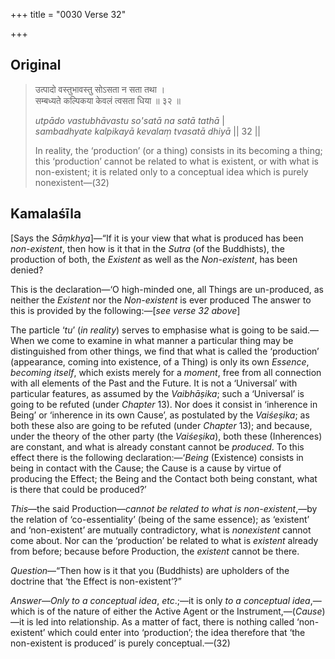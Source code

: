 +++
title = "0030 Verse 32"

+++
## Original 
>
> उत्पादो वस्तुभावस्तु सोऽसता न सता तथा ।  
> सम्बध्यते कल्पिकया केवलं त्वसता धिया ॥ ३२ ॥ 
>
> *utpādo vastubhāvastu so'satā na satā tathā* \|  
> *sambadhyate kalpikayā kevalaṃ tvasatā dhiyā* \|\| 32 \|\| 
>
> In reality, the ‘production’ (or a thing) consists in its becoming a thing; this ‘production’ cannot be related to what is existent, or with what is non-existent; it is related only to a conceptual idea which is purely nonexistent—(32)



## Kamalaśīla

[Says the *Sāṃkhya*]—“If it is your view that what is produced has been *non-existent*, then how is it that in the *Sutra* (of the Buddhists), the production of both, the *Existent* as well as the *Non-existent*, has been denied?

This is the declaration—‘O high-minded one, all Things are un-produced, as neither the *Existent* nor the *Non-existent* is ever produced The answer to this is provided by the following:—[*see verse 32 above*]

The particle ‘*tu*’ (*in reality*) serves to emphasise what is going to be said.—When we come to examine in what manner a particular thing may be distinguished from other things, we find that what is called the ‘production’ (appearance, coming into existence, of a Thing) is only its own *Essence*, *becoming itself*, which exists merely for a *moment*, free from all connection with all elements of the Past and the Future. It is not a ‘Universal’ with particular features, as assumed by the *Vaibhāṣika*; such a ‘Universal’ is going to be refuted (under *Chapter* 13). Nor does it consist in ‘inherence in Being’ or ‘inherence in its own Cause’, as postulated by the *Vaiśeṣika*; as both these also are going to be refuted (under *Chapter* 13); and because, under the theory of the other party (the *Vaiśeṣika*), both these (Inherences) are constant, and what is already constant cannot be *produced*. To this effect there is the following declaration:—‘*Being* (Existence) consists in being in contact with the Cause; the Cause is a cause by virtue of producing the Effect; the Being and the Contact both being constant, what is there that could be produced?’

*This*—the said Production—*cannot be related to what is non-existent*,—by the relation of ‘co-essentiality’ (being of the same essence); as ‘existent’ and ‘non-existent’ are mutually contradictory, what is *nonexistent* cannot come about. Nor can the ‘production’ be related to what is *existent* already from before; because before Production, the *existent* cannot be there.

*Question*—“Then how is it that you (Buddhists) are upholders of the doctrine that ‘the Effect is non-existent’?”

*Answer*—*Only to a conceptual idea*, *etc*.;—it is only *to a conceptual idea*,—which is of the nature of either the Active Agent or the Instrument,—(*Cause*)—it is led into relationship. As a matter of fact, there is nothing called ‘non-existent’ which could enter into ‘production’; the idea therefore that ‘the non-existent is produced’ is purely conceptual.—(32)


